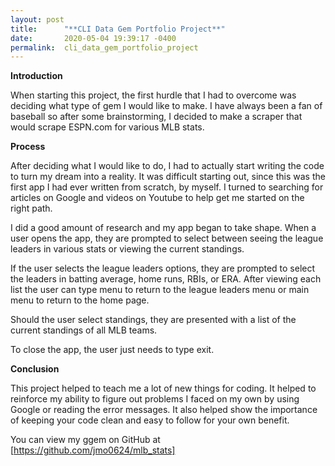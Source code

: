 ```yaml
---
layout: post
title:      "**CLI Data Gem Portfolio Project**"
date:       2020-05-04 19:39:17 -0400
permalink:  cli_data_gem_portfolio_project
---
```



**Introduction**

When starting this project, the first hurdle that I had to overcome was deciding what type of gem I would like to make. I have always been a fan of baseball so after some brainstorming, I decided to make a scraper that would scrape ESPN.com for various MLB stats.

**Process**

After deciding what I would like to do, I had to actually start writing the code to turn my dream into a reality. It was difficult starting out, since this was the first app I had ever written from scratch, by myself. I turned to searching for articles on Google and videos on Youtube to help get me started on the right path. 
		
I did a good amount of research and my app began to take shape. When a user opens the app, they are prompted to select between seeing the league leaders in various stats or viewing the current standings.
		
If the user selects the league leaders options, they are prompted to select the leaders in batting average, home runs, RBIs, or ERA. After viewing each list the user can type menu to return to the league leaders menu or main menu to return to the home page.
		
Should the user select standings, they are presented with a list of the current standings of all MLB teams.
		
To close the app, the user just needs to type exit.

**Conclusion**

This project helped to teach me a lot of new things for coding. It helped to reinforce my ability to figure out problems I faced on my own by using Google or reading the error messages. It also helped show the importance of keeping your code clean and easy to follow for your own benefit. 
		
You can view my ggem on GitHub at [https://github.com/jmo0624/mlb_stats]

